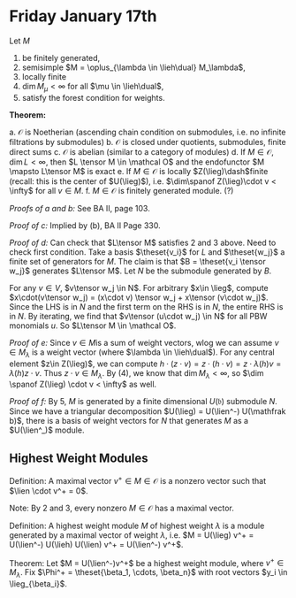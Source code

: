 # Friday January 17th

Let $M$ 

1. be finitely generated, 
2. semisimple $M = \oplus_{\lambda \in \lieh\dual} M_\lambda$, 
3. locally finite 
4. $\dim M_\mu < \infty$ for all $\mu \in \lieh\dual$,
5. satisfy the forest condition for weights.

**Theorem:**

a. $\mathcal O$ is Noetherian (ascending chain condition on submodules, i.e. no infinite filtrations by submodules)
b. $\mathcal O$ is closed under quotients, submodules, finite direct sums
c. $\mathcal O$ is abelian (similar to a category of modules)
d. If $M\in \mathcal O$, $\dim L < \infty$, then $L \tensor M \in \mathcal O$ and the endofunctor $M \mapsto L\tensor M$ is exact
e. If $M\in \mathcal O$ is locally $Z(\lieg)\dash$finite (recall: this is the center of $U(\lieg)$), i.e. $\dim\spanof Z(\lieg)\cdot v < \infty$ for all $v\in M$.
f. $M\in \mathcal O$ is finitely generated module. (?) 

*Proofs of a and b:*
See BA II, page 103.

*Proof of c:*
Implied by (b), BA II Page 330.

*Proof of d:*
Can check that $L\tensor M$ satisfies 2 and 3 above.
Need to check first condition.
Take a basis $\theset{v_i}$ for $L$ and $\theset{w_j}$ a finite set of generators for $M$.
The claim is that $B = \theset{v_i \tensor w_j}$ generates $L\tensor M$.
Let $N$ be the submodule generated by $B$.

For any $v\in V$, $v\tensor w_j \in N$.
For arbitrary $x\in \lieg$, compute $x\cdot(v\tensor w_j) = (x\cdot v) \tensor w_j + x\tensor (v\cdot w_j)$.
Since the LHS is in $N$ and the first term on the RHS is in $N$, the entire RHS is in $N$.
By iterating, we find that $v\tensor (u\cdot w_j) \in N$ for all PBW monomials $u$.
So $L\tensor M \in \mathcal O$.


*Proof of e:*
Since $v\in M$is a sum of weight vectors, wlog we can assume $v \in M_\lambda$ is a weight vector (where $\lambda \in \lieh\dual$).
For any central element $z\in Z(\lieg)$, we can compute $h\cdot(z\cdot v) = z \cdot (h\cdot v) = z \cdot \lambda(h) v = \lambda(h)z \cdot v$. 
Thus $z\cdot v\in M_\lambda$.
By (4), we know that $\dim M_\lambda < \infty$, so $\dim \spanof Z(\lieg) \cdot v < \infty$ as well.

*Proof of f:*
By 5, $M$ is generated by a finite dimensional $U(\mathfrak b)$ submodule $N$.
Since we have a triangular decomposition $U(\lieg) = U(\lien^-) U(\mathfrak b)$, there is a basis of weight vectors for $N$ that generates $M$ as a $U(\lien^_)$ module.

## Highest Weight Modules

Definition:
A maximal vector $v^+ \in M \in \mathcal O$ is a nonzero vector such that $\lien \cdot v^+ = 0$.

Note: By 2 and 3, every nonzero $M\in \mathcal O$ has a maximal vector.

Definition:
A highest weight module $M$ of highest weight $\lambda$ is a module generated by a maximal vector of weight $\lambda$, i.e. 
$M = U(\lieg) v^+ = U(\lien^-) U(\lieh) U(\lien) v^+ = U(\lien^-) v^+$.

Theorem:
Let $M = U(\lien^-)v^+$ be a highest weight module, where $v^+ \in M_\lambda$.
Fix $\Phi^+ = \theset{\beta_1, \cdots, \beta_n}$ with root vectors $y_i \in \lieg_{\beta_i}$.





